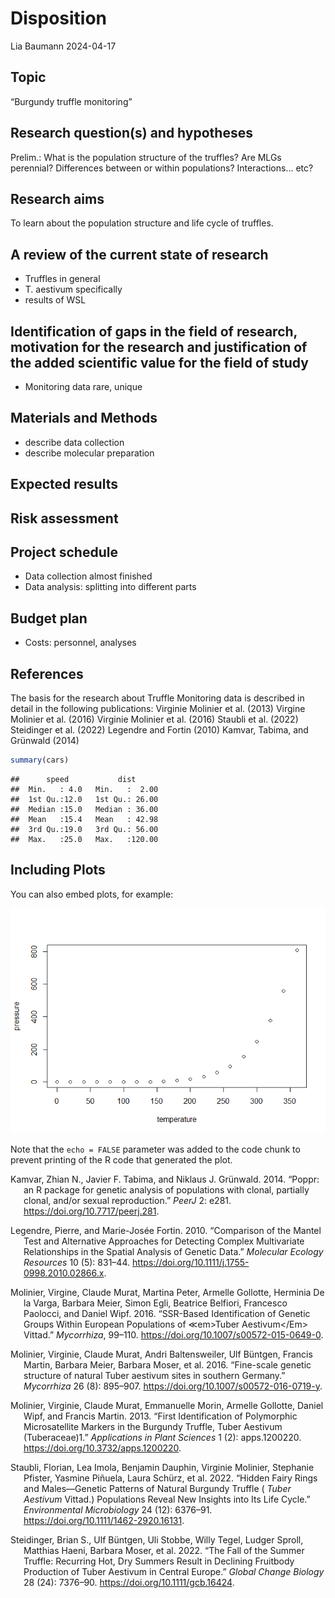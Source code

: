 Disposition
================
Lia Baumann
2024-04-17

## Topic

“Burgundy truffle monitoring”

## Research question(s) and hypotheses

Prelim.: What is the population structure of the truffles? Are MLGs
perennial? Differences between or within populations? Interactions… etc?

## Research aims

To learn about the population structure and life cycle of truffles.

## A review of the current state of research

- Truffles in general
- T. aestivum specifically
- results of WSL

## Identification of gaps in the field of research, motivation for the research and justification of the added scientific value for the field of study

- Monitoring data rare, unique

## Materials and Methods

- describe data collection
- describe molecular preparation

## Expected results

## Risk assessment

## Project schedule

- Data collection almost finished
- Data analysis: splitting into different parts

## Budget plan

- Costs: personnel, analyses

## References

The basis for the research about Truffle Monitoring data is described in
detail in the following publications: Virginie Molinier et al. (2013)
Virgine Molinier et al. (2016) Virginie Molinier et al. (2016) Staubli
et al. (2022) Steidinger et al. (2022) Legendre and Fortin (2010)
Kamvar, Tabima, and Grünwald (2014)

``` r
summary(cars)
```

    ##      speed           dist       
    ##  Min.   : 4.0   Min.   :  2.00  
    ##  1st Qu.:12.0   1st Qu.: 26.00  
    ##  Median :15.0   Median : 36.00  
    ##  Mean   :15.4   Mean   : 42.98  
    ##  3rd Qu.:19.0   3rd Qu.: 56.00  
    ##  Max.   :25.0   Max.   :120.00

## Including Plots

You can also embed plots, for example:

![](Disposition_files/figure-gfm/pressure-1.png)<!-- -->

Note that the `echo = FALSE` parameter was added to the code chunk to
prevent printing of the R code that generated the plot.

<div id="refs" class="references csl-bib-body hanging-indent">

<div id="ref-kamvarPopprPackageGenetic2014" class="csl-entry">

Kamvar, Zhian N., Javier F. Tabima, and Niklaus J. Grünwald. 2014.
“Poppr: an R package for genetic analysis of populations with clonal,
partially clonal, and/or sexual reproduction.” *PeerJ* 2: e281.
<https://doi.org/10.7717/peerj.281>.

</div>

<div id="ref-legendreComparisonMantelTest2010" class="csl-entry">

Legendre, Pierre, and Marie-Josée Fortin. 2010. “Comparison of the
Mantel Test and Alternative Approaches for Detecting Complex
Multivariate Relationships in the Spatial Analysis of Genetic Data.”
*Molecular Ecology Resources* 10 (5): 831–44.
<https://doi.org/10.1111/j.1755-0998.2010.02866.x>.

</div>

<div id="ref-molinierSSRbasedIdentificationGenetic2016"
class="csl-entry">

Molinier, Virgine, Claude Murat, Martina Peter, Armelle Gollotte,
Herminia De la Varga, Barbara Meier, Simon Egli, Beatrice Belfiori,
Francesco Paolocci, and Daniel Wipf. 2016. “SSR-Based Identification of
Genetic Groups Within European Populations of &Lt;em&gt;Tuber
Aestivum&lt;/Em&gt; Vittad.” *Mycorrhiza*, 99–110.
<https://doi.org/10.1007/s00572-015-0649-0>.

</div>

<div id="ref-molinierFinescaleGeneticStructure2016" class="csl-entry">

Molinier, Virginie, Claude Murat, Andri Baltensweiler, Ulf Büntgen,
Francis Martin, Barbara Meier, Barbara Moser, et al. 2016. “Fine-scale
genetic structure of natural Tuber aestivum sites in southern Germany.”
*Mycorrhiza* 26 (8): 895–907.
<https://doi.org/10.1007/s00572-016-0719-y>.

</div>

<div id="ref-molinierFirstIdentificationPolymorphic2013"
class="csl-entry">

Molinier, Virginie, Claude Murat, Emmanuelle Morin, Armelle Gollotte,
Daniel Wipf, and Francis Martin. 2013. “First Identification of
Polymorphic Microsatellite Markers in the Burgundy Truffle, Tuber
Aestivum (Tuberaceae)1.” *Applications in Plant Sciences* 1 (2):
apps.1200220. <https://doi.org/10.3732/apps.1200220>.

</div>

<div id="ref-staubliHiddenFairyRings2022" class="csl-entry">

Staubli, Florian, Lea Imola, Benjamin Dauphin, Virginie Molinier,
Stephanie Pfister, Yasmine Piñuela, Laura Schürz, et al. 2022. “Hidden
Fairy Rings and Males—Genetic Patterns of Natural Burgundy Truffle (
*Tuber Aestivum* Vittad.) Populations Reveal New Insights into Its Life
Cycle.” *Environmental Microbiology* 24 (12): 6376–91.
<https://doi.org/10.1111/1462-2920.16131>.

</div>

<div id="ref-steidingerFallSummerTruffle2022" class="csl-entry">

Steidinger, Brian S., Ulf Büntgen, Uli Stobbe, Willy Tegel, Ludger
Sproll, Matthias Haeni, Barbara Moser, et al. 2022. “The Fall of the
Summer Truffle: Recurring Hot, Dry Summers Result in Declining Fruitbody
Production of Tuber Aestivum in Central Europe.” *Global Change Biology*
28 (24): 7376–90. <https://doi.org/10.1111/gcb.16424>.

</div>

</div>
